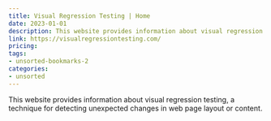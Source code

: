 ```yaml
---
title: Visual Regression Testing | Home
date: 2023-01-01
description: This website provides information about visual regression testing, a technique for detecting unexpected changes in web page layout or content.
link: https://visualregressiontesting.com/
pricing: 
tags: 
- unsorted-bookmarks-2 
categories: 
- unsorted 
---
```


This website provides information about visual regression testing, a technique for detecting unexpected changes in web page layout or content.